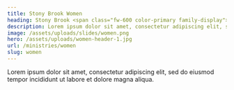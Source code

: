 ```yaml
---
title: Stony Brook Women
heading: Stony Brook <span class="fw-600 color-primary family-display">Women</span>
description: Lorem ipsum dolor sit amet, consectetur adipiscing elit, sed do eiusmod tempor incididunt ut labore et dolore magna aliqua.
image: /assets/uploads/slides/women.png
hero: /assets/uploads/women-header-1.jpg
url: /ministries/women
slug: women
---
```


Lorem ipsum dolor sit amet, consectetur adipiscing elit, sed do eiusmod tempor incididunt ut labore et dolore magna aliqua.